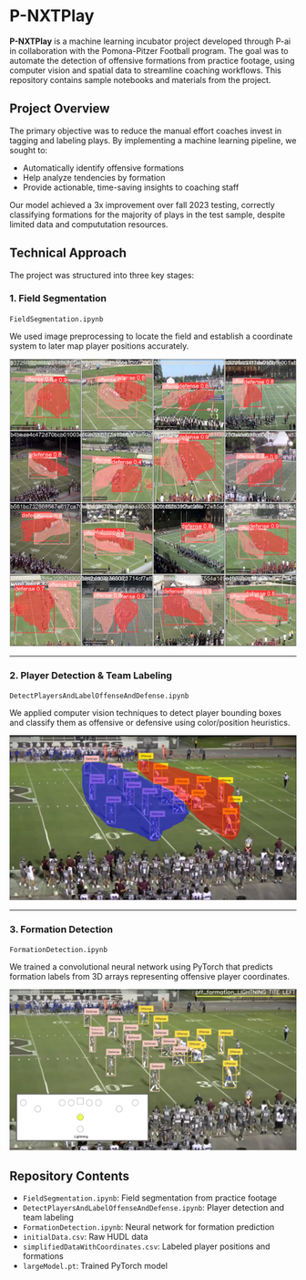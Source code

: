 # P-NXTPlay

**P-NXTPlay** is a machine learning incubator project developed through P-ai in collaboration with the Pomona-Pitzer Football program. The goal was to automate the detection of offensive formations from practice footage, using computer vision and spatial data to streamline coaching workflows. This repository contains sample notebooks and materials from the project.

## Project Overview

The primary objective was to reduce the manual effort coaches invest in tagging and labeling plays. By implementing a machine learning pipeline, we sought to:

- Automatically identify offensive formations
- Help analyze tendencies by formation
- Provide actionable, time-saving insights to coaching staff

Our model achieved a 3x improvement over fall 2023 testing, correctly classifying formations for the majority of plays in the test sample, despite limited data and compututation resources.

## Technical Approach

The project was structured into three key stages:

### 1. Field Segmentation

`FieldSegmentation.ipynb`

We used image preprocessing to locate the field and establish a coordinate system to later map player positions accurately.

![Field Segmentation](./Segmentation.png)

---

### 2. Player Detection & Team Labeling

`DetectPlayersAndLabelOffenseAndDefense.ipynb`

We applied computer vision techniques to detect player bounding boxes and classify them as offensive or defensive using color/position heuristics.

![Player Labeling](./Detection.png)

---

### 3. Formation Detection

`FormationDetection.ipynb`

We trained a convolutional neural network using PyTorch that predicts formation labels from 3D arrays representing offensive player coordinates.

![Output Sample](./ExampleOutput.png)

## Repository Contents

- `FieldSegmentation.ipynb`: Field segmentation from practice footage  
- `DetectPlayersAndLabelOffenseAndDefense.ipynb`: Player detection and team labeling  
- `FormationDetection.ipynb`: Neural network for formation prediction  
- `initialData.csv`: Raw HUDL data  
- `simplifiedDataWithCoordinates.csv`: Labeled player positions and formations  
- `largeModel.pt`: Trained PyTorch model

